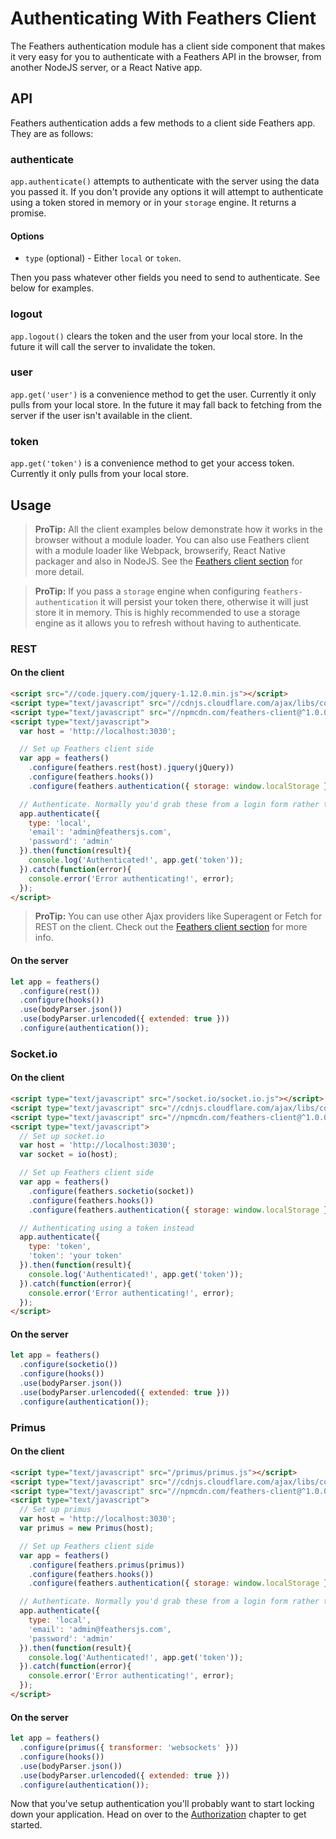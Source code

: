 # Authenticating With Feathers Client

The Feathers authentication module has a client side component that makes it very easy for you to authenticate with a Feathers API in the browser, from another NodeJS server, or a React Native app.

## API

Feathers authentication adds a few methods to a client side Feathers app. They are as follows:

### authenticate

`app.authenticate()` attempts to authenticate with the server using the data you passed it. If you don't provide any options it will attempt to authenticate using a token stored in memory or in your `storage` engine. It returns a promise.

#### Options

- `type` (optional) - Either `local` or `token`.

Then you pass whatever other fields you need to send to authenticate. See below for examples.

### logout

`app.logout()` clears the token and the user from your local store. In the future it will call the server to invalidate the token.

### user

`app.get('user')` is a convenience method to get the user. Currently it only pulls from your local store. In the future it may fall back to fetching from the server if the user isn't available in the client.

### token

`app.get('token')` is a convenience method to get your access token. Currently it only pulls from your local store.

## Usage

> **ProTip:** All the client examples below demonstrate how it works in the browser without a module loader. You can also use Feathers client with a module loader like Webpack, browserify, React Native packager and also in NodeJS. See the [Feathers client section](../clients/readme.md) for more detail.

<!-- -->

> **ProTip:** If you pass a `storage` engine when configuring `feathers-authentication` it will persist your token there, otherwise it will just store it in memory. This is highly recommended to use a storage engine as it allows you to refresh without having to authenticate.


### REST

#### On the client

```html
<script src="//code.jquery.com/jquery-1.12.0.min.js"></script>
<script type="text/javascript" src="//cdnjs.cloudflare.com/ajax/libs/core-js/2.1.4/core.min.js"></script>
<script type="text/javascript" src="//npmcdn.com/feathers-client@^1.0.0/dist/feathers.js"></script>
<script type="text/javascript">
  var host = 'http://localhost:3030';

  // Set up Feathers client side
  var app = feathers()
    .configure(feathers.rest(host).jquery(jQuery))
    .configure(feathers.hooks())
    .configure(feathers.authentication({ storage: window.localStorage }));

  // Authenticate. Normally you'd grab these from a login form rather than hard coding them
  app.authenticate({
    type: 'local',
    'email': 'admin@feathersjs.com',
    'password': 'admin'
  }).then(function(result){
    console.log('Authenticated!', app.get('token'));
  }).catch(function(error){
    console.error('Error authenticating!', error);
  });
</script>
```

> **ProTip:** You can use other Ajax providers like Superagent or Fetch for REST on the client. Check out the [Feathers client section](../clients/feathers.md) for more info.

#### On the server

```js
let app = feathers()
  .configure(rest())
  .configure(hooks())
  .use(bodyParser.json())
  .use(bodyParser.urlencoded({ extended: true }))
  .configure(authentication());
```

### Socket.io

#### On the client

```html
<script type="text/javascript" src="/socket.io/socket.io.js"></script>
<script type="text/javascript" src="//cdnjs.cloudflare.com/ajax/libs/core-js/2.1.4/core.min.js"></script>
<script type="text/javascript" src="//npmcdn.com/feathers-client@^1.0.0/dist/feathers.js"></script>
<script type="text/javascript">
  // Set up socket.io
  var host = 'http://localhost:3030';
  var socket = io(host);

  // Set up Feathers client side
  var app = feathers()
    .configure(feathers.socketio(socket))
    .configure(feathers.hooks())
    .configure(feathers.authentication({ storage: window.localStorage }));

  // Authenticating using a token instead
  app.authenticate({
    type: 'token',
    'token': 'your token'
  }).then(function(result){
    console.log('Authenticated!', app.get('token'));
  }).catch(function(error){
    console.error('Error authenticating!', error);
  });
</script>
```

#### On the server

```js
let app = feathers()
  .configure(socketio())
  .configure(hooks())
  .use(bodyParser.json())
  .use(bodyParser.urlencoded({ extended: true }))
  .configure(authentication());
```

### Primus

#### On the client

```html
<script type="text/javascript" src="/primus/primus.js"></script>
<script type="text/javascript" src="//cdnjs.cloudflare.com/ajax/libs/core-js/2.1.4/core.min.js"></script>
<script type="text/javascript" src="//npmcdn.com/feathers-client@^1.0.0/dist/feathers.js"></script>
<script type="text/javascript">
  // Set up primus
  var host = 'http://localhost:3030';
  var primus = new Primus(host);

  // Set up Feathers client side
  var app = feathers()
    .configure(feathers.primus(primus))
    .configure(feathers.hooks())
    .configure(feathers.authentication({ storage: window.localStorage }));

  // Authenticate. Normally you'd grab these from a login form rather than hard-coding them
  app.authenticate({
    type: 'local',
    'email': 'admin@feathersjs.com',
    'password': 'admin'
  }).then(function(result){
    console.log('Authenticated!', app.get('token'));
  }).catch(function(error){
    console.error('Error authenticating!', error);
  });
</script>
```

#### On the server

```js
let app = feathers()
  .configure(primus({ transformer: 'websockets' }))
  .configure(hooks())
  .use(bodyParser.json())
  .use(bodyParser.urlencoded({ extended: true }))
  .configure(authentication());
```

Now that you've setup authentication you'll probably want to start locking down your application. Head on over to the [Authorization](../authorization/readme.md) chapter to get started.
